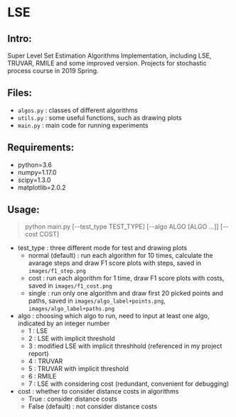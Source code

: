 # LSE

## Intro:

Super Level Set Estimation Algorithms Implementation, including LSE, TRUVAR, RMILE and some improved version. Projects for stochastic process course in 2019 Spring.

## Files:

 + `algos.py` : classes of different algorithms
 + `utils.py` : some useful functions, such as drawing plots
 + `main.py` : main code for running experiments

## Requirements:

+ python=3.6
+ numpy=1.17.0
+ scipy=1.3.0
+ matplotlib=2.0.2

## Usage:

> python main.py [--test_type TEST_TYPE] [--algo ALGO [ALGO ...]] [--cost COST]

+ test_type : three different mode for test and drawing plots
  + normal (default) : run each algorithm for 10 times, calculate the avarage steps and draw F1 score plots with steps, saved in `images/f1_step.png`
  + cost : run each algorithm for 1 time, draw F1 score plots with costs, saved in `images/f1_cost.png`
  + single : run only one algorithm and draw first 20 picked points and paths, saved in `images/algo_label+points.png`, `images/algo_label+paths.png`
+ algo : choosing which algo to run, need to input at least one algo, indicated by an integer number
  + 1 : LSE
  + 2 : LSE with implicit threshold
  + 3 : modified LSE with implicit threshhold (referenced in my project report)
  + 4 : TRUVAR
  + 5 : TRUVAR with implicit threshold
  + 6 : RMILE
  + 7 : LSE with considering cost (redundant, convenient for debugging)
+ cost : whether to consider distance costs in algorithms
  + True : consider distance costs
  + False (default) : not consider distance costs  

